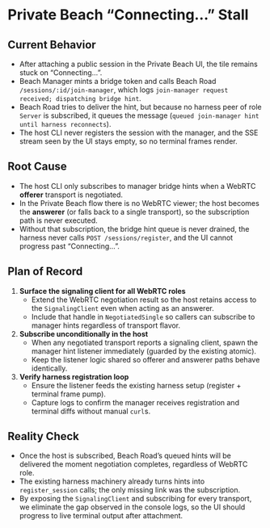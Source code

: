 # Private Beach “Connecting…” Stall

## Current Behavior
- After attaching a public session in the Private Beach UI, the tile remains stuck on “Connecting…”.
- Beach Manager mints a bridge token and calls Beach Road `/sessions/:id/join-manager`, which logs `join-manager request received; dispatching bridge hint`.
- Beach Road tries to deliver the hint, but because no harness peer of role `Server` is subscribed, it queues the message (`queued join-manager hint until harness reconnects`).
- The host CLI never registers the session with the manager, and the SSE stream seen by the UI stays empty, so no terminal frames render.

## Root Cause
- The host CLI only subscribes to manager bridge hints when a WebRTC **offerer** transport is negotiated.
- In the Private Beach flow there is no WebRTC viewer; the host becomes the **answerer** (or falls back to a single transport), so the subscription path is never executed.
- Without that subscription, the bridge hint queue is never drained, the harness never calls `POST /sessions/register`, and the UI cannot progress past “Connecting…”.

## Plan of Record
1. **Surface the signaling client for all WebRTC roles**  
   - Extend the WebRTC negotiation result so the host retains access to the `SignalingClient` even when acting as an answerer.  
   - Include that handle in `NegotiatedSingle` so callers can subscribe to manager hints regardless of transport flavor.
2. **Subscribe unconditionally in the host**  
   - When any negotiated transport reports a signaling client, spawn the manager hint listener immediately (guarded by the existing atomic).  
   - Keep the listener logic shared so offerer and answerer paths behave identically.
3. **Verify harness registration loop**  
   - Ensure the listener feeds the existing harness setup (register + terminal frame pump).  
   - Capture logs to confirm the manager receives registration and terminal diffs without manual `curl`s.

## Reality Check
- Once the host is subscribed, Beach Road’s queued hints will be delivered the moment negotiation completes, regardless of WebRTC role.  
- The existing harness machinery already turns hints into `register_session` calls; the only missing link was the subscription.  
- By exposing the `SignalingClient` and subscribing for every transport, we eliminate the gap observed in the console logs, so the UI should progress to live terminal output after attachment.
